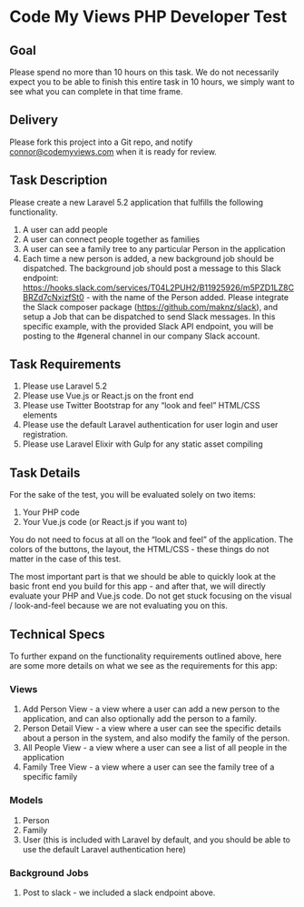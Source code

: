 # Code My Views PHP Developer Test

## Goal

Please spend no more than 10 hours on this task.  We do not necessarily expect you to be able to finish this entire task in 10 hours, we simply want to see what you can complete in that time frame.

## Delivery

Please fork this project into a Git repo, and notify connor@codemyviews.com when it is ready for review.

## Task Description

Please create a new Laravel 5.2 application that fulfills the following functionality.

1. A user can add people
2. A user can connect people together as families
3. A user can see a family tree to any particular Person in the application 
4. Each time a new person is added, a new background job should be dispatched.  The background job should post a message to this Slack endpoint: https://hooks.slack.com/services/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 - with the name of the Person added.  Please integrate the Slack composer package (https://github.com/maknz/slack), and setup a Job that can be dispatched to send Slack messages.  In this specific example, with the provided Slack API endpoint, you will be posting to the #general channel in our company Slack account.

## Task Requirements

1. Please use Laravel 5.2
2. Please use Vue.js or React.js on the front end
3. Please use Twitter Bootstrap for any “look and feel” HTML/CSS elements
4. Please use the default Laravel authentication for user login and user registration.
5. Please use Laravel Elixir with Gulp for any static asset compiling

## Task Details

For the sake of the test, you will be evaluated solely on two items:

1. Your PHP code
2. Your Vue.js code (or React.js if you want to)

You do not need to focus at all on the “look and feel” of the application.  The colors of the buttons, the layout, the HTML/CSS - these things do not matter in the case of this test.

The most important part is that we should be able to quickly look at the basic front end you build for this app - and after that, we will directly evaluate your PHP and Vue.js code.  Do not get stuck focusing on the visual / look-and-feel because we are not evaluating you on this.


## Technical Specs

To further expand on the functionality requirements outlined above, here are some more details on what we see as the requirements for this app:

### Views

1. Add Person View - a view where a user can add a new person to the application, and can also optionally add the person to a family.
2. Person Detail View - a view where a user can see the specific details about a person in the system, and also modify the family of the person.
3. All People View - a view where a user can see a list of all people in the application
4. Family Tree View - a view where a user can see the family tree of a specific family


### Models

1. Person
2. Family
3. User (this is included with Laravel by default, and you should be able to use the default Laravel authentication here)


### Background Jobs

1. Post to slack - we included a slack endpoint above.  

